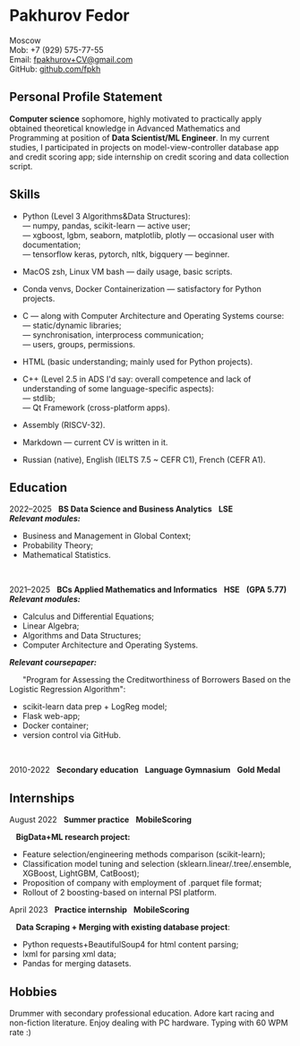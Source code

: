 # **Pakhurov Fedor**  
  
Moscow  
Mob: +7 (929) 575-77-55  
Email: fpakhurov+CV@gmail.com  
GitHub: [github.com/fpkh](https://github.com/fpkh)
 
Personal Profile Statement
-
**Computer science** sophomore, highly motivated to practically apply obtained theoretical knowledge in Advanced Mathematics and Programming at position of **Data Scientist/ML Engineer**. In my current studies, I participated in projects on model-view-controller database app and credit scoring app; side internship on credit scoring and data collection script.  

Skills
-
* Python (Level 3 Algorithms&Data Structures):  
— numpy, pandas, scikit-learn — active user;  
— xgboost, lgbm, seaborn, matplotlib, plotly — occasional user with documentation;  
— tensorflow keras, pytorch, nltk, bigquery — beginner.  

* MacOS zsh, Linux VM bash — daily usage, basic scripts. 
* Conda venvs, Docker Containerization — satisfactory for Python projects.

* C — along with Computer Architecture and Operating Systems course:  
— static/dynamic libraries;  
— synchronisation, interprocess communication;  
— users, groups, permissions.  

* HTML (basic understanding; mainly used for Python projects). 
* C++ (Level 2.5 in ADS I'd say: overall competence and lack of understanding of some language-specific aspects):  
— stdlib;  
— Qt Framework (cross-platform apps).  

* Assembly (RISCV-32).

* Markdown — current CV is written in it.

* Russian (native), English (IELTS 7.5 ~ CEFR C1), French (CEFR A1).

Education
-
2022–2025 &nbsp; **BS Data Science and Business Analytics** &nbsp; **LSE**  
***Relevant modules:***

* Business and Management in Global Context;  
* Probability Theory;  
* Mathematical Statistics.  
<br>
  
2021–2025 &nbsp; **BCs Applied Mathematics and Informatics** &nbsp; **HSE** &nbsp; **(GPA 5.77)**  
***Relevant modules:***  

* Calculus and Differential Equations;  
* Linear Algebra;  
* Algorithms and Data Structures;  
* Computer Architecture and Operating Systems.  

***Relevant coursepaper:*** 

&nbsp; &nbsp; &nbsp; "Program for Assessing the Creditworthiness of Borrowers Based on the Logistic Regression Algorithm":  

* scikit-learn data prep + LogReg model;  
* Flask web-app;  
* Docker container;  
* version control via GitHub.  
<br>
  
2010-2022 &nbsp; **Secondary education** &nbsp; **Language Gymnasium** &nbsp; **Gold Medal**  

Internships
-
August 2022 &nbsp; **Summer practice** &nbsp;  **MobileScoring**  
  
&nbsp;&nbsp;&nbsp;**BigData+ML research project:**

* Feature selection/engineering methods comparison (scikit-learn);
* Classification model tuning and selection (sklearn.linear/.tree/.ensemble, XGBoost, LightGBM, CatBoost);
* Proposition of company with employment of .parquet file format;
* Rollout of 2 boosting-based on internal PSI platform.  
  
April 2023 &nbsp; **Practice internship** &nbsp;  **MobileScoring**

&nbsp;&nbsp;&nbsp;**Data Scraping + Merging with existing database project**:

* Python requests+BeautifulSoup4 for html content parsing;  
* lxml for parsing xml data;  
* Pandas for merging datasets.  

Hobbies
-
Drummer with secondary professional education. Adore kart racing and non-fiction literature. Enjoy dealing with PC hardware. Typing with 60 WPM rate :)
